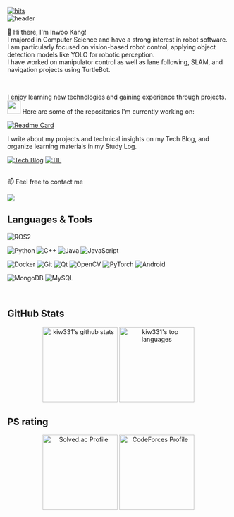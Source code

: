 [![hits](https://myhits.vercel.app/api/hit/https%3A%2F%2Fgithub.com%2Fkiw331?color=blue&label=hits&size=medium)](https://myhits.vercel.app)  
![header](https://capsule-render.vercel.app/api?type=waving&color=FAEBD7&height=250&text=🎉welcome🎉&fontColor=423B34&fontAlignY=37&animation=fadeIn&desc=kiw's%20GitHub%20Profile&descAlignY=55&descAlign=62)

👋 Hi there, I'm Inwoo Kang!  
I majored in Computer Science and have a strong interest in robot software.  
I am particularly focused on vision-based robot control, applying object detection models like YOLO for robotic perception.  
I have worked on manipulator control as well as lane following, SLAM, and navigation projects using TurtleBot.  
<!-- Currently, I am learning reinforcement learning and other emerging technologies.
-->
<br>

I enjoy learning new technologies and gaining experience through projects.  
<img src="https://media.giphy.com/media/WUlplcMpOCEmTGBtBW/giphy.gif" width="30"/> Here are some of the repositories I'm currently working on:  

[![Readme Card](https://github-readme-stats.vercel.app/api/pin/?username=kiw331&repo=rocky-linux)](https://github.com/kiw331/rocky-linux)

I write about my projects and technical insights on my Tech Blog, and organize learning materials in my Study Log.
<!-- Velog -->
[![Tech Blog](https://img.shields.io/badge/Tech%20Blog-20C997?style=for-the-badge&logo=velog&logoColor=white&logoWidth=30)](https://velog.io/@ikiw/posts)<!-- Notion -->
[![TIL](https://img.shields.io/badge/TIL-000000?style=for-the-badge&logo=notion&logoColor=white&logoWidth=30)](https://notion.so/yourID)  
<br>

📫 Feel free to contact me  
<!-- 지메일 -->
<a href="mailto:mingureion@gmail.com">
  <img src="https://img.shields.io/badge/-mingureion@gmail.com-808080?style=flat-square&logo=gmail&logoColor=white&labelColor=EA4335">
</a>




## Languages & Tools  
<!-- 🤖 로보틱스 프레임워크 -->
![ROS2](https://img.shields.io/badge/ROS2-22314E?style=flat-square&logo=ros&logoColor=white)

<!-- 📝 언어 -->
![Python](https://img.shields.io/badge/Python-3776AB?style=flat-square&logo=python&logoColor=white)
![C++](https://img.shields.io/badge/C++-00599C?style=flat-square&logo=c%2B%2B&logoColor=white)
![Java](https://img.shields.io/badge/Java-007396?style=flat-square&logo=openjdk&logoColor=white)
![JavaScript](https://img.shields.io/badge/JavaScript-F7DF1E?style=flat-square&logo=javascript&logoColor=black)


<!-- ⚙️ 개발 도구 & 플랫폼 -->
![Docker](https://img.shields.io/badge/Docker-2496ED?style=flat-square&logo=docker&logoColor=white)
![Git](https://img.shields.io/badge/Git-F05032?style=flat-square&logo=git&logoColor=white)
![Qt](https://img.shields.io/badge/Qt-41CD52?style=flat-square&logo=qt&logoColor=white)
![OpenCV](https://img.shields.io/badge/OpenCV-5C3EE8?style=flat-square&logo=opencv&logoColor=white)
![PyTorch](https://img.shields.io/badge/PyTorch-EE4C2C?style=flat-square&logo=pytorch&logoColor=white)
![Android](https://img.shields.io/badge/Android-3DDC84?style=flat-square&logo=android&logoColor=white)

<!-- 🗄 데이터베이스 -->
![MongoDB](https://img.shields.io/badge/MongoDB-47A248?style=flat-square&logo=mongodb&logoColor=white)
![MySQL](https://img.shields.io/badge/MySQL-4479A1?style=flat-square&logo=mysql&logoColor=white)

<br>




## GitHub Stats
<p align="center">
  <img src="https://github-readme-stats.vercel.app/api?username=kiw331&show_icons=true" alt="kiw331's github stats" height="170px"/>
  <img src="https://github-readme-stats.vercel.app/api/top-langs/?username=kiw331&layout=compact" alt="kiw331's top languages" height="170px"/>
</p>

## PS rating
<div align="center">
  <img src="http://mazassumnida.wtf/api/v2/generate_badge?boj=colini" height="170" alt="Solved.ac Profile" />
  <img src="https://cf.leed.at?id=kiwi331" height="170" alt="CodeForces Profile" />
</div>


<!--
**kiw331/kiw331** is a ✨ _special_ ✨ repository because its `README.md` (this file) appears on your GitHub profile.

Here are some ideas to get you started:

- 🔭 I’m currently working on ...
- 🌱 I’m currently learning ...
- 👯 I’m looking to collaborate on ...
- 🤔 I’m looking for help with ...
- 💬 Ask me about ...
- 📫 How to reach me: ...
- 😄 Pronouns: ...
- ⚡ Fun fact: ...
-->
